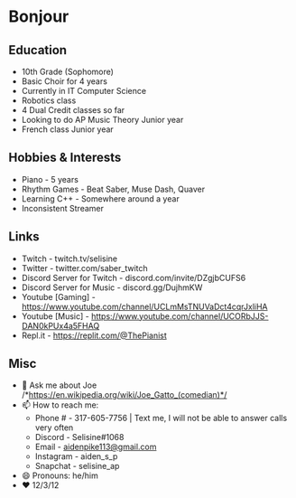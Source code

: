 # Bonjour

## Education
- 10th Grade (Sophomore)
- Basic Choir for 4 years
- Currently in IT Computer Science
- Robotics class
- 4 Dual Credit classes so far
- Looking to do AP Music Theory Junior year
- French class Junior year

## Hobbies & Interests
- Piano - 5 years
- Rhythm Games - Beat Saber, Muse Dash, Quaver
- Learning C++ - Somewhere around a year
- Inconsistent Streamer

## Links
- Twitch - twitch.tv/selisine
- Twitter - twitter.com/saber_twitch
- Discord Server for Twitch - discord.com/invite/DZgjbCUFS6
- Discord Server for Music - discord.gg/DujhmKW
- Youtube [Gaming] - https://www.youtube.com/channel/UCLmMsTNUVaDct4cqrJxliHA
- Youtube [Music] - https://www.youtube.com/channel/UCORbJJS-DAN0kPUx4a5FHAQ
- Repl.it - https://replit.com/@ThePianist

## Misc
- 💬 Ask me about Joe
/*https://en.wikipedia.org/wiki/Joe_Gatto_(comedian)*/
- 📫 How to reach me: 
  - Phone # - 317-605-7756 | Text me, I will not be able to answer calls very often 
  - Discord - Selisine#1068
  - Email - aidenpike113@gmail.com 
  - Instagram - aiden_s_p
  - Snapchat - selisine_ap
- 😄 Pronouns: he/him
- ❤️ 12/3/12
